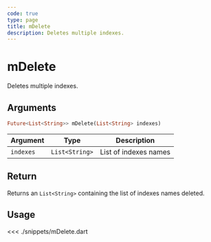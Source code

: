 ```yaml
---
code: true
type: page
title: mDelete
description: Deletes multiple indexes.
---
```


# mDelete

Deletes multiple indexes.

## Arguments

```dart
Future<List<String>> mDelete(List<String> indexes)
```

| Argument  | Type              | Description           |
|-----------|-------------------|-----------------------|
| `indexes` | `List<String>` | List of indexes names |

## Return

Returns an `List<String>` containing the list of indexes names deleted.

## Usage

<<< ./snippets/mDelete.dart

